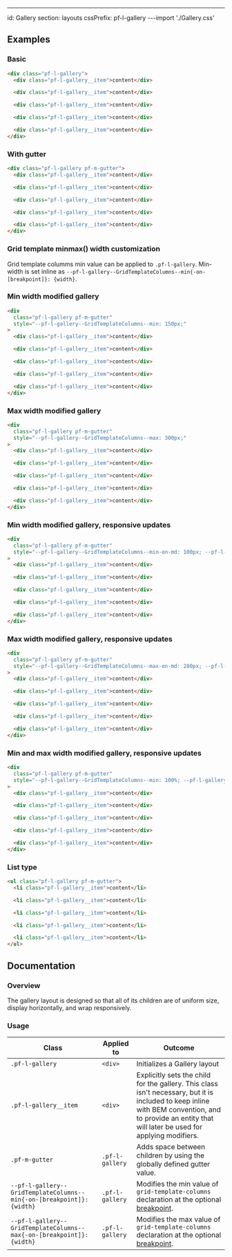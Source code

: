 ---
id: Gallery
section: layouts
cssPrefix: pf-l-gallery
---import './Gallery.css'

## Examples

### Basic

```html
<div class="pf-l-gallery">
  <div class="pf-l-gallery__item">content</div>

  <div class="pf-l-gallery__item">content</div>

  <div class="pf-l-gallery__item">content</div>

  <div class="pf-l-gallery__item">content</div>

  <div class="pf-l-gallery__item">content</div>
</div>

```

### With gutter

```html
<div class="pf-l-gallery pf-m-gutter">
  <div class="pf-l-gallery__item">content</div>

  <div class="pf-l-gallery__item">content</div>

  <div class="pf-l-gallery__item">content</div>

  <div class="pf-l-gallery__item">content</div>

  <div class="pf-l-gallery__item">content</div>
</div>

```

### Grid template minmax() width customization

Grid template columms min value can be applied to <code>.pf-l-gallery</code>.  Min-width is set inline as `--pf-l-gallery--GridTemplateColumns--min{-on-[breakpoint]}: {width}`.

### Min width modified gallery

```html
<div
  class="pf-l-gallery pf-m-gutter"
  style="--pf-l-gallery--GridTemplateColumns--min: 150px;"
>
  <div class="pf-l-gallery__item">content</div>

  <div class="pf-l-gallery__item">content</div>

  <div class="pf-l-gallery__item">content</div>

  <div class="pf-l-gallery__item">content</div>

  <div class="pf-l-gallery__item">content</div>
</div>

```

### Max width modified gallery

```html
<div
  class="pf-l-gallery pf-m-gutter"
  style="--pf-l-gallery--GridTemplateColumns--max: 300px;"
>
  <div class="pf-l-gallery__item">content</div>

  <div class="pf-l-gallery__item">content</div>

  <div class="pf-l-gallery__item">content</div>

  <div class="pf-l-gallery__item">content</div>

  <div class="pf-l-gallery__item">content</div>
</div>

```

### Min width modified gallery, responsive updates

```html
<div
  class="pf-l-gallery pf-m-gutter"
  style="--pf-l-gallery--GridTemplateColumns--min-on-md: 100px; --pf-l-gallery--GridTemplateColumns--min-on-lg: 150px; --pf-l-gallery--GridTemplateColumns--min-on-xl: 200px; --pf-l-gallery--GridTemplateColumns--min-on-2xl: 300px;"
>
  <div class="pf-l-gallery__item">content</div>

  <div class="pf-l-gallery__item">content</div>

  <div class="pf-l-gallery__item">content</div>

  <div class="pf-l-gallery__item">content</div>

  <div class="pf-l-gallery__item">content</div>
</div>

```

### Max width modified gallery, responsive updates

```html
<div
  class="pf-l-gallery pf-m-gutter"
  style="--pf-l-gallery--GridTemplateColumns--max-on-md: 280px; --pf-l-gallery--GridTemplateColumns--max-on-lg: 320px; --pf-l-gallery--GridTemplateColumns--max-on-2xl: 400px;"
>
  <div class="pf-l-gallery__item">content</div>

  <div class="pf-l-gallery__item">content</div>

  <div class="pf-l-gallery__item">content</div>

  <div class="pf-l-gallery__item">content</div>

  <div class="pf-l-gallery__item">content</div>
</div>

```

### Min and max width modified gallery, responsive updates

```html
<div
  class="pf-l-gallery pf-m-gutter"
  style="--pf-l-gallery--GridTemplateColumns--min: 100%; --pf-l-gallery--GridTemplateColumns--min-on-md: 100px; --pf-l-gallery--GridTemplateColumns--max-on-md: 200px; --pf-l-gallery--GridTemplateColumns--min-on-xl: 300px; --pf-l-gallery--GridTemplateColumns--max-on-xl: 1fr;"
>
  <div class="pf-l-gallery__item">content</div>

  <div class="pf-l-gallery__item">content</div>

  <div class="pf-l-gallery__item">content</div>

  <div class="pf-l-gallery__item">content</div>

  <div class="pf-l-gallery__item">content</div>
</div>

```

### List type

```html
<ul class="pf-l-gallery pf-m-gutter">
  <li class="pf-l-gallery__item">content</li>

  <li class="pf-l-gallery__item">content</li>

  <li class="pf-l-gallery__item">content</li>

  <li class="pf-l-gallery__item">content</li>

  <li class="pf-l-gallery__item">content</li>
</ul>

```

## Documentation

### Overview

The gallery layout is designed so that all of its children are of uniform size, display horizontally, and wrap responsively.

### Usage

| Class | Applied to | Outcome |
| -- | -- | -- |
| `.pf-l-gallery` |  `<div>` |  Initializes a Gallery layout |
| `.pf-l-gallery__item` | `<div>` |  Explicitly sets the child for the gallery. This class isn't necessary, but it is included to keep inline with BEM convention, and to provide an entity that will later be used for applying modifiers. |
| `.pf-m-gutter` | `.pf-l-gallery` | Adds space between children by using the globally defined gutter value. |
| `--pf-l-gallery--GridTemplateColumns--min{-on-[breakpoint]}: {width}` | `.pf-l-gallery` | Modifies the min value of `grid-template-columns` declaration at the optional [breakpoint](/developer-resources/global-css-variables#breakpoint-variables-and-class-suffixes). |
| `--pf-l-gallery--GridTemplateColumns--max{-on-[breakpoint]}: {width}` | `.pf-l-gallery` | Modifies the max value of `grid-template-columns` declaration at the optional [breakpoint](/developer-resources/global-css-variables#breakpoint-variables-and-class-suffixes). |
